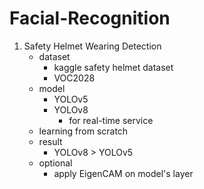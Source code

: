 # Facial-Recognition
1. Safety Helmet Wearing Detection
   - dataset
     - kaggle safety helmet dataset
     - VOC2028
   - model
     - YOLOv5
     - YOLOv8
        - for real-time service
   - learning from scratch
   - result
     - YOLOv8 > YOLOv5
   - optional
     - apply EigenCAM on model's layer     
